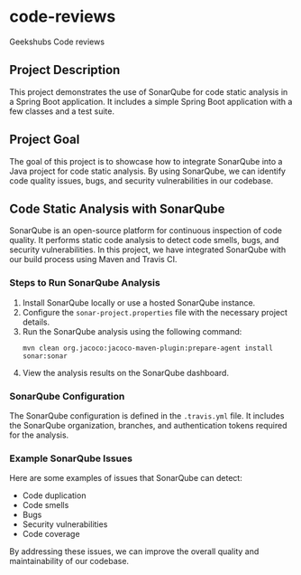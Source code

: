 # code-reviews
Geekshubs Code reviews

## Project Description
This project demonstrates the use of SonarQube for code static analysis in a Spring Boot application. It includes a simple Spring Boot application with a few classes and a test suite.

## Project Goal
The goal of this project is to showcase how to integrate SonarQube into a Java project for code static analysis. By using SonarQube, we can identify code quality issues, bugs, and security vulnerabilities in our codebase.

## Code Static Analysis with SonarQube
SonarQube is an open-source platform for continuous inspection of code quality. It performs static code analysis to detect code smells, bugs, and security vulnerabilities. In this project, we have integrated SonarQube with our build process using Maven and Travis CI.

### Steps to Run SonarQube Analysis
1. Install SonarQube locally or use a hosted SonarQube instance.
2. Configure the `sonar-project.properties` file with the necessary project details.
3. Run the SonarQube analysis using the following command:
   ```
   mvn clean org.jacoco:jacoco-maven-plugin:prepare-agent install sonar:sonar
   ```
4. View the analysis results on the SonarQube dashboard.

### SonarQube Configuration
The SonarQube configuration is defined in the `.travis.yml` file. It includes the SonarQube organization, branches, and authentication tokens required for the analysis.

### Example SonarQube Issues
Here are some examples of issues that SonarQube can detect:
- Code duplication
- Code smells
- Bugs
- Security vulnerabilities
- Code coverage

By addressing these issues, we can improve the overall quality and maintainability of our codebase.

